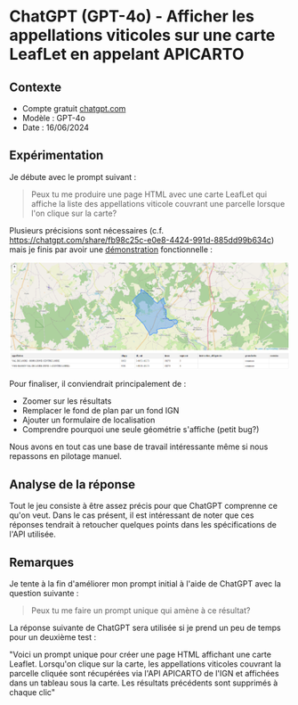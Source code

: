 # ChatGPT (GPT-4o) - Afficher les appellations viticoles sur une carte LeafLet en appelant APICARTO

## Contexte

* Compte gratuit [chatgpt.com](https://chatgpt.com/)
* Modèle : GPT-4o
* Date : 16/06/2024

## Expérimentation

Je débute avec le prompt suivant :

> Peux tu me produire une page HTML avec une carte LeafLet qui affiche la liste des appellations viticole couvrant une parcelle lorsque l'on clique sur la carte?

Plusieurs précisions sont nécessaires (c.f. https://chatgpt.com/share/fb98c25c-e0e8-4424-991d-885dd99b634c) mais je finis par avoir une [démonstration](demo/index.html) fonctionnelle :

![screenshot](img/apicarto-aoc-viticole-v1.png)

Pour finaliser, il conviendrait principalement de :

* Zoomer sur les résultats
* Remplacer le fond de plan par un fond IGN
* Ajouter un formulaire de localisation
* Comprendre pourquoi une seule géométrie s'affiche (petit bug?)

Nous avons en tout cas une base de travail intéressante même si nous repassons en pilotage manuel.

## Analyse de la réponse

Tout le jeu consiste à être assez précis pour que ChatGPT comprenne ce qu'on veut. Dans le cas présent, il est intéressant de noter que ces réponses tendrait à retoucher quelques points dans les spécifications de l'API utilisée.

## Remarques

Je tente à la fin d'améliorer mon prompt initial à l'aide de ChatGPT avec la question suivante :

> Peux tu me faire un prompt unique qui amène à ce résultat?

La réponse suivante de ChatGPT sera utilisée si je prend un peu de temps pour un deuxième test :

"Voici un prompt unique pour créer une page HTML affichant une carte Leaflet. Lorsqu'on clique sur la carte, les appellations viticoles couvrant la parcelle cliquée sont récupérées via l'API APICARTO de l'IGN et affichées dans un tableau sous la carte. Les résultats précédents sont supprimés à chaque clic"

